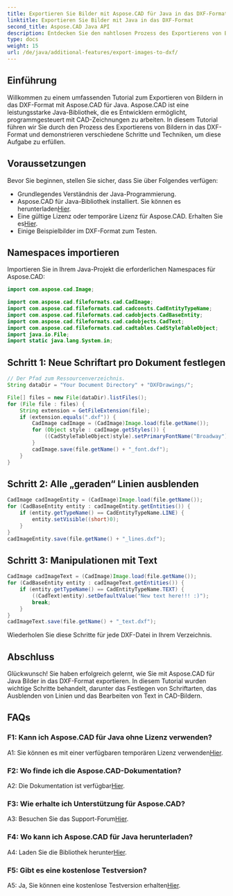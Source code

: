 ```yaml
---
title: Exportieren Sie Bilder mit Aspose.CAD für Java in das DXF-Format
linktitle: Exportieren Sie Bilder mit Java in das DXF-Format
second_title: Aspose.CAD Java API
description: Entdecken Sie den nahtlosen Prozess des Exportierens von Bildern in das DXF-Format mit Aspose.CAD für Java. Schritt-für-Schritt-Anleitung, FAQs und mehr.
type: docs
weight: 15
url: /de/java/additional-features/export-images-to-dxf/
---
```

## Einführung

Willkommen zu einem umfassenden Tutorial zum Exportieren von Bildern in das DXF-Format mit Aspose.CAD für Java. Aspose.CAD ist eine leistungsstarke Java-Bibliothek, die es Entwicklern ermöglicht, programmgesteuert mit CAD-Zeichnungen zu arbeiten. In diesem Tutorial führen wir Sie durch den Prozess des Exportierens von Bildern in das DXF-Format und demonstrieren verschiedene Schritte und Techniken, um diese Aufgabe zu erfüllen.

## Voraussetzungen

Bevor Sie beginnen, stellen Sie sicher, dass Sie über Folgendes verfügen:

- Grundlegendes Verständnis der Java-Programmierung.
-  Aspose.CAD für Java-Bibliothek installiert. Sie können es herunterladen[Hier](https://releases.aspose.com/cad/java/).
- Eine gültige Lizenz oder temporäre Lizenz für Aspose.CAD. Erhalten Sie es[Hier](https://purchase.aspose.com/temporary-license/).
- Einige Beispielbilder im DXF-Format zum Testen.

## Namespaces importieren

Importieren Sie in Ihrem Java-Projekt die erforderlichen Namespaces für Aspose.CAD:

```java
import com.aspose.cad.Image;

import com.aspose.cad.fileformats.cad.CadImage;
import com.aspose.cad.fileformats.cad.cadconsts.CadEntityTypeName;
import com.aspose.cad.fileformats.cad.cadobjects.CadBaseEntity;
import com.aspose.cad.fileformats.cad.cadobjects.CadText;
import com.aspose.cad.fileformats.cad.cadtables.CadStyleTableObject;
import java.io.File;
import static java.lang.System.in;
```

## Schritt 1: Neue Schriftart pro Dokument festlegen

```java
// Der Pfad zum Ressourcenverzeichnis.
String dataDir = "Your Document Directory" + "DXFDrawings/";

File[] files = new File(dataDir).listFiles();
for (File file : files) {
    String extension = GetFileExtension(file);
    if (extension.equals(".dxf")) {
        CadImage cadImage = (CadImage)Image.load(file.getName());
        for (Object style : cadImage.getStyles()) {
            ((CadStyleTableObject)style).setPrimaryFontName("Broadway");
        }
        cadImage.save(file.getName() + "_font.dxf");
    }
}
```

## Schritt 2: Alle „geraden“ Linien ausblenden

```java
CadImage cadImageEntity = (CadImage)Image.load(file.getName());
for (CadBaseEntity entity : cadImageEntity.getEntities()) {
    if (entity.getTypeName() == CadEntityTypeName.LINE) {
        entity.setVisible((short)0);
    }
}
cadImageEntity.save(file.getName() + "_lines.dxf");
```

## Schritt 3: Manipulationen mit Text

```java
CadImage cadImageText = (CadImage)Image.load(file.getName());
for (CadBaseEntity entity : cadImageText.getEntities()) {
    if (entity.getTypeName() == CadEntityTypeName.TEXT) {
        ((CadText)entity).setDefaultValue("New text here!!! :)");
        break;
    }
}
cadImageText.save(file.getName() + "_text.dxf");
```

Wiederholen Sie diese Schritte für jede DXF-Datei in Ihrem Verzeichnis.

## Abschluss

Glückwunsch! Sie haben erfolgreich gelernt, wie Sie mit Aspose.CAD für Java Bilder in das DXF-Format exportieren. In diesem Tutorial wurden wichtige Schritte behandelt, darunter das Festlegen von Schriftarten, das Ausblenden von Linien und das Bearbeiten von Text in CAD-Bildern.

## FAQs

### F1: Kann ich Aspose.CAD für Java ohne Lizenz verwenden?

 A1: Sie können es mit einer verfügbaren temporären Lizenz verwenden[Hier](https://purchase.aspose.com/temporary-license/).

### F2: Wo finde ich die Aspose.CAD-Dokumentation?

 A2: Die Dokumentation ist verfügbar[Hier](https://reference.aspose.com/cad/java/).

### F3: Wie erhalte ich Unterstützung für Aspose.CAD?

 A3: Besuchen Sie das Support-Forum[Hier](https://forum.aspose.com/c/cad/19).

### F4: Wo kann ich Aspose.CAD für Java herunterladen?

 A4: Laden Sie die Bibliothek herunter[Hier](https://releases.aspose.com/cad/java/).

### F5: Gibt es eine kostenlose Testversion?

 A5: Ja, Sie können eine kostenlose Testversion erhalten[Hier](https://releases.aspose.com/).
